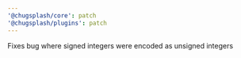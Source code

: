 ```yaml
---
'@chugsplash/core': patch
'@chugsplash/plugins': patch
---
```


Fixes bug where signed integers were encoded as unsigned integers
